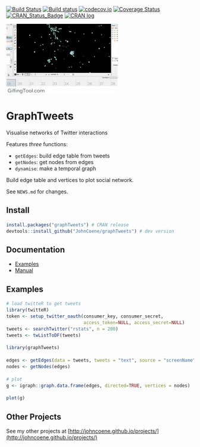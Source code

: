 [![Build Status](https://travis-ci.org/JohnCoene/graphTweets.svg?branch=refactor)](https://travis-ci.org/JohnCoene/graphTweets)
[![Build status](https://ci.appveyor.com/api/projects/status/t37a595yg5eb2sx6/branch/refactor?svg=true)](https://ci.appveyor.com/project/JohnCoene/graphtweets/branch/refactor)
[![codecov.io](https://codecov.io/github/JohnCoene/graphTweets/coverage.svg?branch=refactor)](https://codecov.io/github/JohnCoene/graphTweets?branch=refactor)
[![Coverage Status](https://img.shields.io/coveralls/JohnCoene/graphTweets.svg)](https://coveralls.io/r/JohnCoene/graphTweets?branch=refactor)
[![CRAN_Status_Badge](http://www.r-pkg.org/badges/version/graphTweets)](http://cran.r-project.org/package=graphTweets)
[![CRAN log](http://cranlogs.r-pkg.org/badges/grand-total/graphTweets)](http://cranlogs.r-pkg.org/badges/graphTweets)

![gephi.gif](https://github.com/JohnCoene/docs/raw/master/output.gif)

# GraphTweets #

Visualise networks of Twitter interactions

Features *three* functions:

* `getEdges`: build edge table from tweets
* `getNodes`: get nodes from edges
* `dynamise`: make a temporal graph

Build edge table and vertices to plot social network.

See `NEWS.md` for changes.

## Install

```R
install.packages("graphTweets") # CRAN release
devtools::install_github("JohnCoene/graphTweets") # dev version
```

## Documentation ##

* [Examples](http://johncoene.github.io/projects/ex/graphTweets_examples.html)
* [Manual](http://johncoene.github.io/projects/docs/GraphTweets.pdf)

## Examples ##

```R
# load twitteR to get tweets
library(twitteR)
token <- setup_twitter_oauth(consumer_key, consumer_secret, 
                             access_token=NULL, access_secret=NULL)
tweets <- searchTwitter("rstats", n = 200)
tweets <- twListToDF(tweets)

library(graphTweets)

edges <- getEdges(data = tweets, tweets = "text", source = "screenName")
nodes <- getNodes(edges)

# plot
g <- igraph::graph.data.frame(edges, directed=TRUE, vertices = nodes)

plot(g)
```

## Other Projects ##

See my other projects at [http://johncoene.github.io/projects/](http://johncoene.github.io/projects/)
